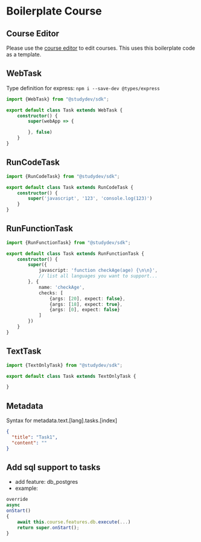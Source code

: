 # Boilerplate Course


## Course Editor
Please use the [course editor](https://github.com/studydevapp/course-editor) to edit courses. This uses this boilerplate code as a template.

## WebTask

Type definition for express: `npm i --save-dev @types/express`

```typescript
import {WebTask} from "@studydev/sdk";

export default class Task extends WebTask {
    constructor() {
        super(webApp => {

        }, false)
    }
}
```

## RunCodeTask

```typescript
import {RunCodeTask} from "@studydev/sdk";

export default class Task extends RunCodeTask {
    constructor() {
        super('javascript', '123', 'console.log(123)')
    }
}
```

## RunFunctionTask

```typescript
import {RunFunctionTask} from "@studydev/sdk";

export default class Task extends RunFunctionTask {
    constructor() {
        super({
            javascript: 'function checkAge(age) {\n\n}',
            // list all languages you want to support...
        }, {
            name: 'checkAge',
            checks: [
                {args: [20], expect: false},
                {args: [18], expect: true},
                {args: [0], expect: false}
            ]
        })
    }
}
```

## TextTask

```typescript
import {TextOnlyTask} from "@studydev/sdk";

export default class Task extends TextOnlyTask {

}
```

## Metadata

Syntax for metadata.text.[lang].tasks.[index]

```json
{
  "title": "Task1",
  "content": ""
}
```

## Add sql support to tasks

* add feature: db_postgres
* example:

```typescript
override
async
onStart()
{
    await this.course.features.db.execute(...)
    return super.onStart();
}
```